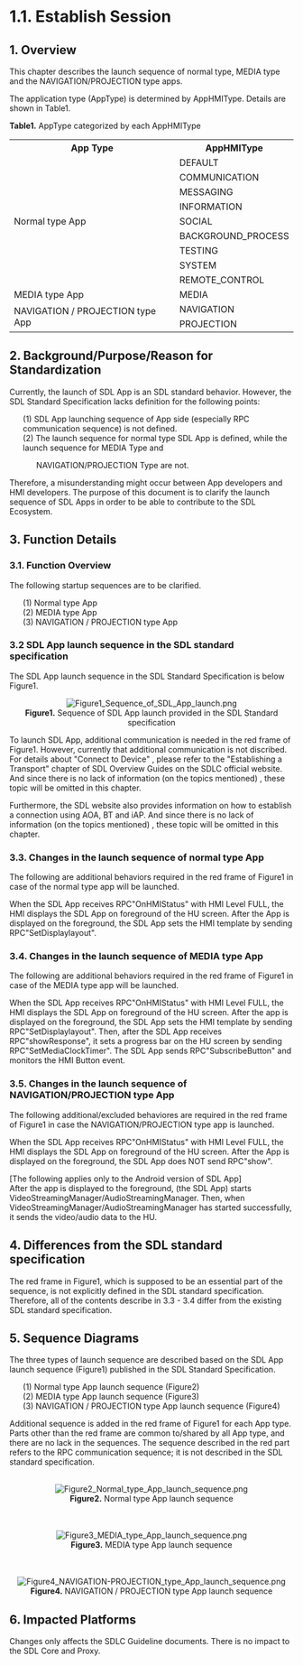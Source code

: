 # 1.1. Establish Session

## 1. Overview
This chapter describes the launch sequence of normal type, MEDIA type and the NAVIGATION/PROJECTION type apps.

The application type (AppType) is determined by AppHMIType.
Details are shown in Table1.

**Table1.** AppType categorized by each AppHMIType
<table>
  <tr>
    <th align="center"> App Type </th>
    <th align="center"> AppHMIType </th>
  </tr>
  <tr>
     <td align="left" rowspan="9"> Normal type App </td>
     <td align="left"> DEFAULT </td>
  </tr>
  <tr>
     <td align="left"> COMMUNICATION </td>
  </tr>
  <tr>
     <td align="left"> MESSAGING </td>
  </tr>
  <tr>
     <td align="left"> INFORMATION </td>
  </tr>
  <tr>
     <td align="left"> SOCIAL </td>
  </tr>
  <tr>
     <td align="left"> BACKGROUND_PROCESS </td>
  </tr>
  <tr>
     <td align="left"> TESTING </td>
  </tr>
  <tr>
     <td align="left"> SYSTEM </td>
  </tr>
  <tr>
     <td align="left"> REMOTE_CONTROL </td>
  </tr>
  <tr>
     <td align="left"> MEDIA type App </td>
     <td align="left"> MEDIA </td>
  </tr>
  <tr>
     <td align="left" rowspan = "2"> NAVIGATION / PROJECTION type App </td>
     <td align="left"> NAVIGATION </td>
  </tr>
  <tr>
     <td align="left"> PROJECTION </td>
  </tr>
</table>

## 2. Background/Purpose/Reason for Standardization
Currently, the launch of SDL App is an SDL standard behavior.
However, the SDL Standard Specification lacks definition for the following points:
<ol>
  (1) SDL App launching sequence of App side (especially RPC communication sequence) is not defined.<br>
  (2) The launch sequence for normal type SDL App is defined, while the launch sequence for MEDIA Type and <ol>NAVIGATION/PROJECTION Type are not.</ol>
</ol>
Therefore, a misunderstanding might occur between App developers and HMI developers.
The purpose of this document is to clarify the launch sequence of SDL Apps in order to be able to contribute to the SDL Ecosystem.

## 3. Function Details
### 3.1. Function Overview
The following startup sequences are to be clarified.
<ol>
  (1) Normal type App<br>
  (2) MEDIA type App<br>
  (3) NAVIGATION / PROJECTION type App<br>
</ol>


### 3.2 SDL App launch sequence in the SDL standard specification
The SDL App launch sequence in the SDL Standard Specification is below Figure1.

<div align="center">

![Figure1_Sequence_of_SDL_App_launch.png](./assets/Figure1_Sequence_of_SDL_App_launch.png)<br>
<b>Figure1.</b> Sequence of SDL App launch provided in the SDL Standard specification

</div>

To launch SDL App, additional communication is needed in the red frame of Figure1. However, currently that additional communication is not discribed.
For details about "Connect to Device" , please refer to the "Establishing a Transport" chapter of SDL Overview Guides on the SDLC official website.
And since there is no lack of information (on the topics mentioned) , these topic will be omitted in this chapter.

Furthermore, the SDL website also provides information on how to establish a connection using AOA, BT and iAP. 
And since there is no lack of information (on the topics mentioned) , these topic will be omitted in this chapter.


### 3.3. Changes in the launch sequence of normal type App
The following are additional behaviors required in the red frame of Figure1 in case of the normal type app will be launched.

  When the SDL App receives RPC"OnHMIStatus" with HMI Level FULL, the HMI displays the SDL App on foreground of the HU screen.
  After the App is displayed on the foreground, the SDL App sets the HMI template by sending RPC"SetDisplaylayout". 


### 3.4. Changes in the launch sequence of MEDIA type App
The following are additional behaviors required in the red frame of Figure1 in case of the MEDIA type app will be launched.

 When the SDL App receives RPC"OnHMIStatus" with HMI Level FULL, the HMI displays the SDL App on foreground of the HU screen.
  After the app is displayed on the foreground, the SDL App sets the HMI template by sending RPC"SetDisplaylayout".
  Then, after the SDL App receives RPC"showResponse", it sets a progress bar on the HU screen by sending RPC"SetMediaClockTimer".
  The SDL App sends RPC"SubscribeButton" and monitors the HMI Button event.

### 3.5. Changes in the launch sequence of NAVIGATION/PROJECTION type App
The following additional/excluded behaviores are required in the red frame of Figure1 in case the NAVIGATION/PROJECTION type app is launched.

  When the SDL App receives RPC"OnHMIStatus" with HMI Level FULL, the HMI displays the SDL App on foreground of the HU screen.
  After the App is displayed on the foreground, the SDL App does NOT send RPC"show".

 [The following applies only to the Android version of SDL App]<br>
  After the app is displayed to the foreground, (the SDL App) starts VideoStreamingManager/AudioStreamingManager.
  Then, when VideoStreamingManager/AudioStreamingManager has started successfully, it sends the video/audio data to the HU.


## 4. Differences from the SDL standard specification
The red frame in Figure1, which is supposed to be an essential part of the sequence, is not explicitly defined in the SDL standard specification.
Therefore, all of the contents describe in 3.3 - 3.4 differ from the existing SDL standard specification.


## 5. Sequence Diagrams
The three types of launch sequence are described based on the SDL App launch sequence (Figure1) published in the SDL Standard Specification.
<ol>
  (1) Normal type App launch sequence (Figure2)<br>
  (2) MEDIA type App launch sequence (Figure3)<br>
  (3) NAVIGATION / PROJECTION type App launch sequence (Figure4)<br>
</ol>
Additional sequence is added in the red frame of Figure1 for each App type.
Parts other than the red frame are common to/shared by all App type, and there are no lack in the sequences.
The sequence described in the red part refers to the RPC communication sequence; it is not described in the SDL standard specification.
<br>
<br>

<div align="center">

![Figure2_Normal_type_App_launch_sequence.png](./assets/Figure2_Normal_type_App_launch_sequence.png)<br>
<b>Figure2.</b> Normal type App launch sequence
<br>
<br>
<br>

![Figure3_MEDIA_type_App_launch_sequence.png](./assets/Figure3_MEDIA_type_App_launch_sequence.png)<br>
<b>Figure3.</b> MEDIA type App launch sequence
<br>
<br>
<br>

![Figure4_NAVIGATION-PROJECTION_type_App_launch_sequence.png](./assets/Figure4_NAVIGATION-PROJECTION_type_App_launch_sequence.png)<br>
<b>Figure4.</b> NAVIGATION / PROJECTION type App launch sequence

</div>

## 6. Impacted Platforms
Changes only affects the SDLC Guideline documents.
There is no impact to the SDL Core and Proxy.

